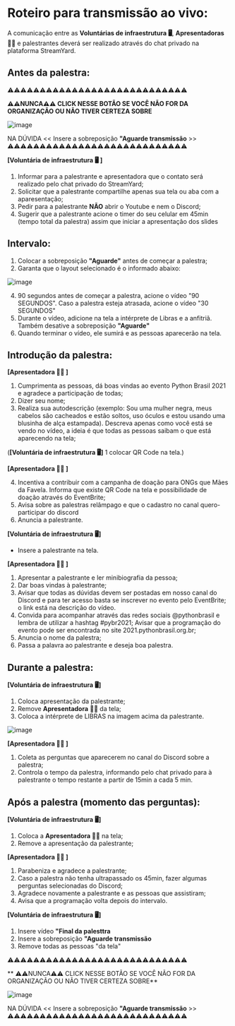 # Roteiro para transmissão ao vivo:

A comunicação entre as **Voluntárias de infraestrutura :desktop_computer:**, **Apresentadoras :woman_juggling:** e palestrantes deverá ser realizado através do chat privado na plataforma StreamYard.

## Antes da palestra:

⚠️⚠️⚠️⚠️⚠️⚠️⚠️⚠️⚠️⚠️⚠️⚠️⚠️⚠️⚠️⚠️⚠️⚠️⚠️⚠️⚠️⚠️⚠️⚠️⚠️⚠️⚠️⚠️

**⚠️⚠️NUNCA⚠️⚠️ CLICK NESSE BOTÃO SE VOCÊ NÃO FOR DA ORGANIZAÇÃO OU NÃO TIVER CERTEZA SOBRE**

![image](https://user-images.githubusercontent.com/7385097/136955832-dcf38e04-a684-4b54-a6b9-695826c5a297.png)

NA DÚVIDA << Insere a sobreposição **"Aguarde transmissão** >>
⚠️⚠️⚠️⚠️⚠️⚠️⚠️⚠️⚠️⚠️⚠️⚠️⚠️⚠️⚠️⚠️⚠️⚠️⚠️⚠️⚠️⚠️⚠️⚠️⚠️⚠️⚠️⚠️

**[Voluntária de infraestrutura :desktop_computer: ]**

1. Informar para a palestrante e apresentadora que o contato será realizado pelo chat privado do StreamYard;
2. Solicitar que a palestrante compartilhe apenas sua tela ou aba com a aparesentação;
3. Pedir para a palestrante **NÃO** abrir o Youtube e nem o Discord;
4. Sugerir que a palestrante acione o timer do seu celular em 45min (tempo total da palestra) assim que iniciar a apresentação dos slides

## Intervalo:
1. Colocar a sobreposição **"Aguarde"** antes de começar a palestra;
2. Garanta que o layout selecionado é o informado abaixo:

![image](https://user-images.githubusercontent.com/7385097/136731254-2a2a7227-83f2-4805-870b-589f20f67041.png)


4. 90 segundos antes de começar a palestra, acione o vídeo "90 SEGUNDOS". Caso a palestra esteja atrasada, acione o vídeo "30 SEGUNDOS"
5. Durante o vídeo, adicione na tela a intérprete de Libras e a anfitriã. Também desative a sobreposição **"Aguarde"** 
6. Quando terminar o vídeo, ele sumirá e as pessoas aparecerão na tela.

## Introdução da palestra:

**[Apresentadora :woman_juggling: ]**
1. Cumprimenta as pessoas, dá boas vindas ao evento Python Brasil 2021 e agradece a participação de todas;
2. Dizer seu nome;
3. Realiza sua autodescrição (exemplo: Sou uma mulher negra, meus cabelos são cacheados e estão soltos, uso óculos e estou usando uma blusinha de alça estampada). Descreva apenas como você está se vendo no vídeo, a ideia é que todas as pessoas saibam o que está aparecendo na tela;

(**[Voluntária de infraestrutura :desktop_computer:]** 
1 colocar QR Code na tela.)

**[Apresentadora :woman_juggling: ]**

4. Incentiva a contribuir com a campanha de doação para ONGs que Mães da Favela. Informa que existe QR Code na tela e possibilidade de doação através do EventBrite; 
5. Avisa sobre as palestras relâmpago e que o cadastro no canal quero-participar do discord
6. Anuncia a palestrante.

**[Voluntária de infraestrutura :desktop_computer:]**

- Insere a palestrante na tela.

**[Apresentadora :woman_juggling: ]**

1. Apresentar a palestrante e ler minibiografia da pessoa;
2. Dar boas vindas à palestrante;
3. Avisar que todas as dúvidas devem ser postadas em nosso canal do Discord e para ter acesso basta se inscrever no evento pelo EventBrite; o link está na descrição do vídeo.
4. Convida para acompanhar através das redes sociais @pythonbrasil e lembra de utilizar a hashtag #pybr2021;
Avisar que a programação do evento pode ser encontrada no site 2021.pythonbrasil.org.br;
5. Anuncia o nome da palestra;
6. Passa a palavra ao palestrante e deseja boa palestra.

## Durante a palestra:

**[Voluntária de infraestrutura :desktop_computer:]**
1. Coloca apresentação da palestrante;
3. Remove **Apresentadora** :woman_juggling: da tela;
4. Coloca a intérprete de LIBRAS na imagem acima da palestrante.

![image](https://github.com/pythonbrasil/pybr2021-org/blob/main/roteiros/assets/CleanShot%202021-10-11%20at%2000.34.28.gif)

**[Apresentadora :woman_juggling: ]**
1. Coleta as perguntas que aparecerem no canal do Discord sobre a palestra;
2. Controla o tempo da palestra, informando pelo chat privado para à palestrante o tempo restante a partir de 15min a cada 5 min.

## Após a palestra (momento das perguntas):

**[Voluntária de infraestrutura :desktop_computer:]**
1. Coloca a **Apresentadora :woman_juggling:** na tela; 
2. Remove a apresentação da palestrante;

**[Apresentadora :woman_juggling: ]**
1. Parabeniza e agradece a palestrante; 
2. Caso a palestra não tenha ultrapassado os 45min, fazer algumas perguntas selecionadas do Discord;
3. Agradece novamente a palestrante e as pessoas que assistiram; 
4. Avisa que a programação volta depois do intervalo.
   
**[Voluntária de infraestrutura :desktop_computer:]**
1. Insere vídeo **"Final da palesttra**
2. Insere a sobreposição **"Aguarde transmissão**
3. Remove todas as pessoas "da tela"

⚠️⚠️⚠️⚠️⚠️⚠️⚠️⚠️⚠️⚠️⚠️⚠️⚠️⚠️⚠️⚠️⚠️⚠️⚠️⚠️⚠️⚠️⚠️⚠️⚠️⚠️⚠️⚠️

** ⚠️⚠️NUNCA⚠️⚠️ CLICK NESSE BOTÃO SE VOCÊ NÃO FOR DA ORGANIZAÇÃO OU NÃO TIVER CERTEZA SOBRE**

![image](https://user-images.githubusercontent.com/7385097/136955832-dcf38e04-a684-4b54-a6b9-695826c5a297.png)

NA DÚVIDA << Insere a sobreposição **"Aguarde transmissão** >>
⚠️⚠️⚠️⚠️⚠️⚠️⚠️⚠️⚠️⚠️⚠️⚠️⚠️⚠️⚠️⚠️⚠️⚠️⚠️⚠️⚠️⚠️⚠️⚠️⚠️⚠️⚠️⚠️


